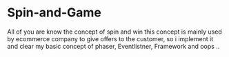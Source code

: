 # Spin-and-Game
 All of you are know the concept of spin and win this concept is mainly used by ecommerce company to give offers to the customer, so i implement it and clear my basic concept of phaser, Eventlistner, Framework and oops ..
